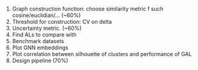 1. Graph construction function: choose similarity metric f such cosine/euclidian/... (~60%)
2. Threshold for construction: CV on delta 
3. Uncertainty metric. (~60%)
4. Find ALs to compare with 
5. Benchmark datasets 
6. Plot GNN embeddings 
7. Plot correlation between silhouette of clusters and performance of GAL
8. Design pipeline (70%)
